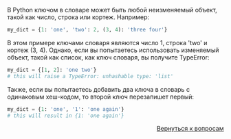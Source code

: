 В Python ключом в словаре может быть любой неизменяемый объект, такой как число, строка или кортеж. Например:

```python
my_dict = {1: 'one', 'two': 2, (3, 4): 'three four'}
```

В этом примере ключами словаря являются число 1, строка 'two' и кортеж (3, 4). Однако, если вы попытаетесь использовать
изменяемый объект, такой как список, как ключ словаря, вы получите TypeError:

```python
my_dict = {[1, 2]: 'one two'}
# this will raise a TypeError: unhashable type: 'list'
```

Также, если вы попытаетесь добавить два ключа в словарь с одинаковым хеш-кодом, то второй ключ перезапишет первый:

```python
my_dict = {1: 'one', '1': 'one again'}
# this will result in {1: 'one again'}
```

<div align="right">

[Вернуться к вопросам](../Вопросы.md)

</div>
